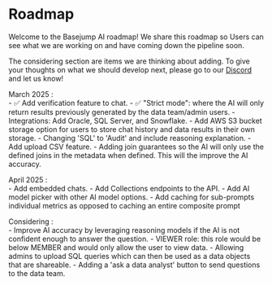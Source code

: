 # Roadmap

Welcome to the Basejump AI roadmap! We share this roadmap so Users can see what we are working on and have coming down the pipeline soon.

The considering section are items we are thinking about adding. To give your thoughts on what we should develop next, please go to our [Discord](https://discord.gg/fUucrZyP7D) and let us know!

March 2025
:   
    - :white_check_mark: Add verification feature to chat.
    - :white_check_mark: "Strict mode": where the AI will only return results previously generated by the data team/admin users.
    - Integrations: Add Oracle, SQL Server, and Snowflake.
    - Add AWS S3 bucket storage option for users to store chat history and data results in their own storage.
    - Changing 'SQL' to 'Audit' and include reasoning explanation.
    - Add upload CSV feature.
    - Adding join guarantees so the AI will only use the defined joins in the metadata when defined. This will the improve the AI accuracy.

April 2025
:   
    - Add embedded chats.
    - Add Collections endpoints to the API.
    - Add AI model picker with other AI model options.
    - Add caching for sub-prompts individual metrics as opposed to caching an entire composite prompt

Considering
:   
    - Improve AI accuracy by leveraging reasoning models if the AI is not confident enough to answer the question.
    - VIEWER role: this role would be below MEMBER and would only allow the user to view data.
    - Allowing admins to upload SQL queries which can then be used as a data objects that are shareable.
    - Adding a 'ask a data analyst' button to send questions to the data team.